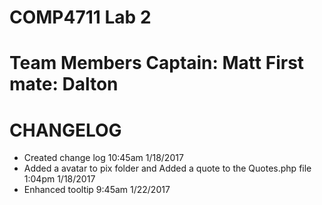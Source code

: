 COMP4711 Lab 2
===============================
Team Members
Captain: Matt
First mate: Dalton
===============================

CHANGELOG
==============================

- Created change log 10:45am 1/18/2017
- Added a avatar to pix folder and Added a quote to the Quotes.php file 1:04pm 1/18/2017
- Enhanced tooltip 9:45am 1/22/2017
